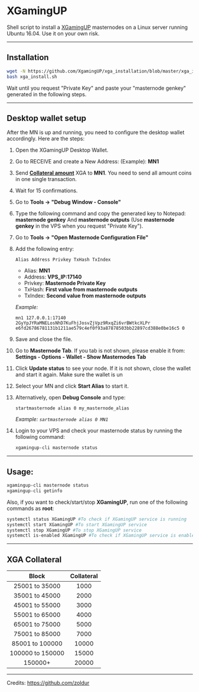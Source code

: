 # XGamingUP
Shell script to install a [XGamingUP](https://xgamingup.com/) masternodes on a Linux server running Ubuntu 16.04. Use it on your own risk.
***

## Installation
```sh
wget -N https://github.com/XgamingUP/xga_installation/blob/master/xga_install.sh
bash xga_install.sh
```
Wait until you request "Private Key" and paste your "masternode genkey" generated in the following steps.
***

## Desktop wallet setup  

After the MN is up and running, you need to configure the desktop wallet accordingly. Here are the steps:  
1. Open the XGamingUP Desktop Wallet.
2. Go to RECEIVE and create a New Address: (Example): **MN1**
3. Send **[Collateral amount](#xga-collateral)** XGA to **MN1**. You need to send all amount coins in one single transaction.
4. Wait for 15 confirmations.  
5. Go to **Tools -> "Debug Window - Console"**  
6. Type the following command and copy the generated key to Notepad: **masternode genkey**  And **masternode outputs**
(Use **masternode genkey** in the VPS when you request "Private Key").
7. Go to  **Tools -> "Open Masternode Configuration File"**
8. Add the following entry:
    
    ```
    Alias Address Privkey TxHash TxIndex
    ```
    
    * Alias: **MN1**
    * Address: **VPS_IP:17140**
    * Privkey: **Masternode Private Key**
    * TxHash: **First value from masternode outputs**
    * TxIndex:  **Second value from masternode outputs**

    *Example:*
    
    ```
    mn1 127.0.0.1:17140 2GyYpJYRaMNELosNhD7KuFhjJosvZjVpz9RxqZi6vrBWtkcXLPr e6fd26786781131b1211ae579c4ef0f93a87878503bb22897cd388e0be16c5 0
    ```
    
9. Save and close the file.
10. Go to **Masternode Tab**. If you tab is not shown, please enable it from: **Settings - Options - Wallet - Show Masternodes Tab**
11. Click **Update status** to see your node. If it is not shown, close the wallet and start it again. Make sure the wallet is un
12. Select your MN and click **Start Alias** to start it.
13. Alternatively, open **Debug Console** and type:
    
    ```
    startmasternode alias 0 my_masternode_alias
    ```
    
    *Example: `sartmasternode alias 0 MN1`*

14. Login to your VPS and check your masternode status by running the following command:

    ```sh
    xgamingup-cli masternode status
    ```

***

## Usage:
```sh
xgamingup-cli masternode status  
xgamingup-cli getinfo
```
Also, if you want to check/start/stop **XGamingUP**, run one of the following commands as **root**:

```sh
systemctl status XGamingUP #To check if XGamingUP service is running  
systemctl start XGamingUP #To start XGamingUP service  
systemctl stop XGamingUP #To stop XGamingUP service  
systemctl is-enabled XGamingUP #To check if XGamingUP service is enabled on boot  
```

***

## XGA Collateral

| Block          | Collateral
|:--------------:|:----------:
|25001 to 35000  |1000
|35001 to 45000  |2000
|45001 to 55000  |3000
|55001 to 65000  |4000
|65001 to 75000  |5000
|75001 to 85000  |7000
|85001 to 100000 |10000
|100000 to 150000|15000
|150000+         |20000

***

Credits:
https://github.com/zoldur
